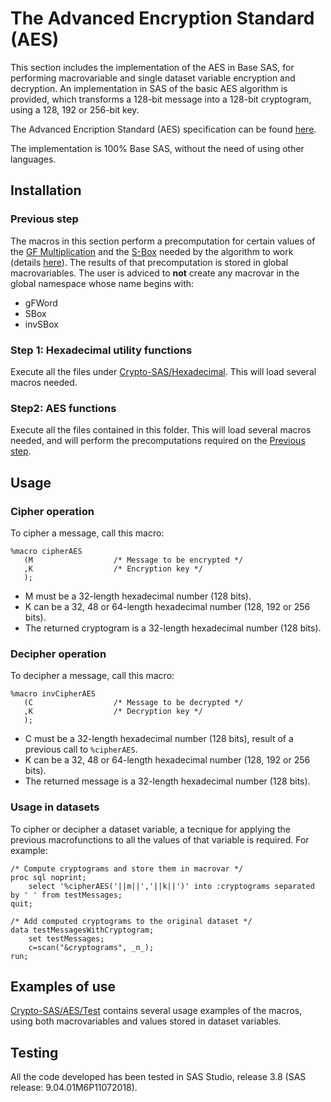 # The Advanced Encryption Standard (AES)

This section includes the implementation of the AES in Base SAS, for performing macrovariable and single dataset variable encryption and decryption. An implementation in SAS of the basic AES algorithm is provided, which transforms a 128-bit message into a 128-bit cryptogram, using a 128, 192 or 256-bit key.

The Advanced Encription Standard (AES) specification can be found [here](https://nvlpubs.nist.gov/nistpubs/fips/nist.fips.197.pdf).

The implementation is 100% Base SAS, without the need of using other languages.

## Installation

### Previous step

The macros in this section perform a precomputation for certain values of the [GF Multiplication](https://en.wikipedia.org/wiki/Finite_field_arithmetic) and the [S-Box](https://en.wikipedia.org/wiki/S-box) needed by the algorithm to work (details [here](https://nvlpubs.nist.gov/nistpubs/fips/nist.fips.197.pdf)). The results of that precomputation is stored in global macrovariables. The user is adviced to **not** create any macrovar in the global namespace whose name begins with:
- gFWord
- SBox
- invSBox

### Step 1: Hexadecimal utility functions

Execute all the files under [Crypto-SAS/Hexadecimal](https://github.com/AlexBennasar/Crypto-SAS/tree/main/Hexadecimal). This will load several macros needed.

### Step2: AES functions

Execute all the files contained in this folder. This will load several macros needed, and will perform the precomputations required on the [Previous step](https://github.com/AlexBennasar/Crypto-SAS/edit/main/AES/README.md#previous-step).

## Usage

### Cipher operation

To cipher a message, call this macro:

```SAS
%macro cipherAES
   (M                  /* Message to be encrypted */
   ,K                  /* Encryption key */
   );
```

- M must be a 32-length hexadecimal number (128 bits).
- K can be a 32, 48 or 64-length hexadecimal number (128, 192 or 256 bits).
- The returned cryptogram is a 32-length hexadecimal number (128 bits).

### Decipher operation

To decipher a message, call this macro:

```SAS
%macro invCipherAES
   (C                  /* Message to be decrypted */
   ,K                  /* Decryption key */
   );
```

- C must be a 32-length hexadecimal number (128 bits), result of a previous call to ```%cipherAES```.
- K can be a 32, 48 or 64-length hexadecimal number (128, 192 or 256 bits).
- The returned message is a 32-length hexadecimal number (128 bits). 

### Usage in datasets

To cipher or decipher a dataset variable, a tecnique for applying the previous macrofunctions to all the values of that variable is required. For example:

```SAS
/* Compute cryptograms and store them in macrovar */
proc sql noprint;
	select '%cipherAES('||m||','||k||')' into :cryptograms separated by ' ' from testMessages;
quit;

/* Add computed cryptograms to the original dataset */
data testMessagesWithCryptogram;
	set testMessages;
	c=scan("&cryptograms", _n_);
run;
```

## Examples of use

[Crypto-SAS/AES/Test](https://github.com/AlexBennasar/Crypto-SAS/tree/main/AES/Test) contains several usage examples of the macros, using both macrovariables and values stored in dataset variables.

## Testing
All the code developed has been tested in SAS Studio, release 3.8 (SAS release: 9.04.01M6P11072018).
